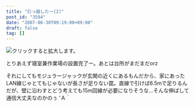 ```yaml
---
title: "引っ越したー(2)"
post_id: "3594"
date: "2007-06-30T09:19:00+09:00"
draft: false
tag: []
---
```



![クリックすると拡大します。](https://danmaq.com/image/mixi/2007/482363091_119_s.jpg)

とりあえず寝室兼作業場の設置完了ー。あとは台所がまだまだorz

それにしてもモジュラージャックが玄関の近くにあるもんだから、家にあったLAN線じゃとてもじゃないが長さが足りない罠。直線で引けば6.5mで足りるんだが、壁に沿わすとどう考えても15m回線が必要になりそうな…そんな伸ばして通信大丈夫なのかのぅ 'Ａ｀
